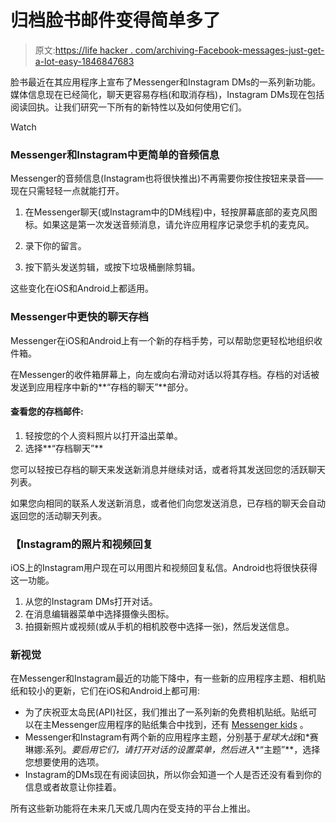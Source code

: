 # 归档脸书邮件变得简单多了

> 原文:[https://life hacker . com/archiving-Facebook-messages-just-get-a-lot-easy-1846847683](https://lifehacker.com/archiving-facebook-messages-just-got-a-lot-easier-1846847683)

脸书最近在其应用程序上宣布了Messenger和Instagram DMs的一系列新功能。媒体信息现在已经简化，聊天更容易存档(和取消存档)，Instagram DMs现在包括阅读回执。让我们研究一下所有的新特性以及如何使用它们。

Watch

### Messenger和Instagram中更简单的音频信息

Messenger的音频信息(Instagram也将很快推出)不再需要你按住按钮来录音——现在只需轻轻一点就能打开。

1.  在Messenger聊天(或Instagram中的DM线程)中，轻按屏幕底部的麦克风图标。如果这是第一次发送音频消息，请允许应用程序记录您手机的麦克风。

2.  录下你的留言。
3.  按下箭头发送剪辑，或按下垃圾桶删除剪辑。

这些变化在iOS和Android上都适用。

### Messenger中更快的聊天存档

Messenger在iOS和Android上有一个新的存档手势，可以帮助您更轻松地组织收件箱。

在Messenger的收件箱屏幕上，向左或向右滑动对话以将其存档。存档的对话被发送到应用程序中新的**“存档的聊天”**部分。

#### **查看您的存档邮件:**

1.  轻按您的个人资料照片以打开溢出菜单。
2.  选择**“存档聊天”**

您可以轻按已存档的聊天来发送新消息并继续对话，或者将其发送回您的活跃聊天列表。

如果您向相同的联系人发送新消息，或者他们向您发送消息，已存档的聊天会自动返回您的活动聊天列表。

### 【Instagram的照片和视频回复

iOS上的Instagram用户现在可以用图片和视频回复私信。Android也将很快获得这一功能。

1.  从您的Instagram DMs打开对话。
2.  在消息编辑器菜单中选择摄像头图标。
3.  拍摄新照片或视频(或从手机的相机胶卷中选择一张)，然后发送信息。

### 新视觉

在Messenger和Instagram最近的功能下降中，有一些新的应用程序主题、相机贴纸和较小的更新，它们在iOS和Android上都可用:

*   为了庆祝亚太岛民(API)社区，我们推出了一系列新的免费相机贴纸。贴纸可以在主Messenger应用程序的贴纸集合中找到，还有 [Messenger kids](https://messengernews.fb.com/wp-content/uploads/2021/05/Messenger-Kids-APAHM-Stickers-Guide.pdf) 。
*   Messenger和Instagram有两个新的应用程序主题，分别基于*星球大战*和*赛琳娜:系列。*要启用它们，请打开对话的设置菜单，然后进入**“主题”**，选择您想要使用的选项。
*   Instagram的DMs现在有阅读回执，所以你会知道一个人是否还没有看到你的信息或者故意让你挂着。

所有这些新功能将在未来几天或几周内在受支持的平台上推出。